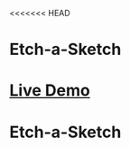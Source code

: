 <<<<<<< HEAD

# Etch-a-Sketch

# <a href="https://kingdallas24.github.io/Etch-a-Sketch/" rel="nofollow">Live Demo</a>

# Etch-a-Sketch
